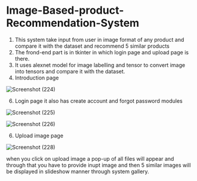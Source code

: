 # Image-Based-product-Recommendation-System
1. This system take input from user in image format of any product and compare it with the dataset and recommend 5 similar products
2. The frond-end part is in tkinter in which login page and upload page is there.
3. It uses alexnet model for image labelling and tensor to convert image into tensors and compare it with the dataset.
4. Introduction page

![Screenshot (224)](https://user-images.githubusercontent.com/70162627/118114751-a326d780-b405-11eb-9ff2-faa0e911877f.png)


6. Login page it also has create account and forgot password modules

![Screenshot (225)](https://user-images.githubusercontent.com/70162627/118114902-d5d0d000-b405-11eb-8b20-944966b64e6b.png)

![Screenshot (226)](https://user-images.githubusercontent.com/70162627/118114916-db2e1a80-b405-11eb-923a-da43fb78256c.png)


6. Upload image page


![Screenshot (228)](https://user-images.githubusercontent.com/70162627/118114990-f6992580-b405-11eb-85f6-59f86f2ab95f.png)


when you click on upload image a pop-up of all files will appear and through that you have to provide inupt image and then 5 similar images will be displayed in slideshow manner through system gallery.
